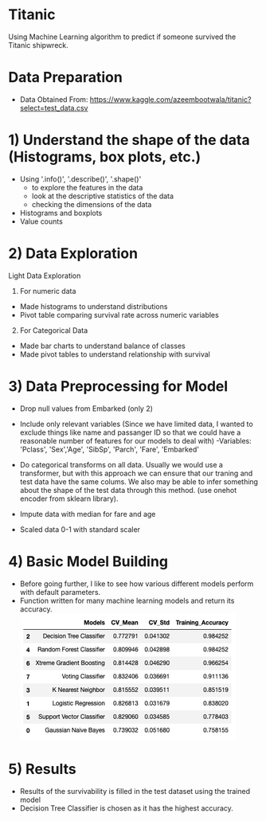 # Titanic
Using Machine Learning algorithm to predict if someone survived the Titanic shipwreck. 


# Data Preparation

- Data Obtained From: https://www.kaggle.com/azeembootwala/titanic?select=test_data.csv

# 1) Understand the shape of the data (Histograms, box plots, etc.)

- Using '.info()', '.describe()', '.shape()'
  - to explore the features in the data
  - look at the descriptive statistics of the data
  - checking the dimensions of the data
- Histograms and boxplots 
- Value counts 

# 2) Data Exploration

Light Data Exploration

1) For numeric data
  - Made histograms to understand distributions
  - Pivot table comparing survival rate across numeric variables


2) For Categorical Data
  - Made bar charts to understand balance of classes
  - Made pivot tables to understand relationship with survival

# 3) Data Preprocessing for Model

- Drop null values from Embarked (only 2)

- Include only relevant variables (Since we have limited data, I wanted to exclude things like name and passanger ID so that we could have a reasonable number of features for our models to deal with)
  -Variables: 'Pclass', 'Sex','Age', 'SibSp', 'Parch', 'Fare', 'Embarked'

- Do categorical transforms on all data. Usually we would use a transformer, but with this approach we can ensure that our traning and test data have the same colums. We also may be able to infer something about the shape of the test data through this method. (use onehot encoder from sklearn library).

- Impute data with median for fare and age 

- Scaled data 0-1 with standard scaler

# 4) Basic Model Building

- Before going further, I like to see how various different models perform with default parameters. 
- Function written for many machine learning models and return its accuracy.
![](https://github.com/roywong96/Titanic/blob/main/Data/TitanicAcc.png)

# 5) Results

- Results of the survivability is filled in the test dataset using the trained model 
- Decision Tree Classifier is chosen as it has the highest accuracy.

